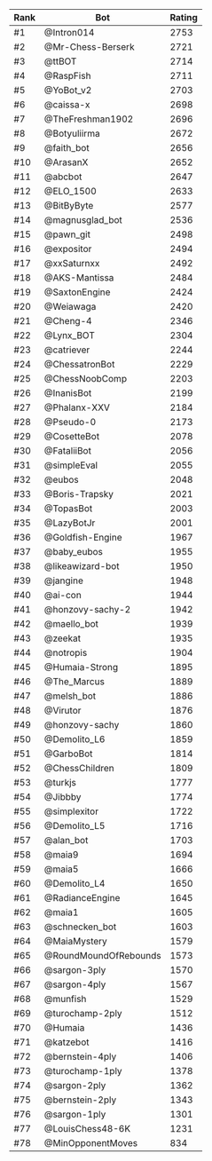 Rank|Bot|Rating
---|---|---
#1|@Intron014|2753
#2|@Mr-Chess-Berserk|2721
#3|@ttBOT|2714
#4|@RaspFish|2711
#5|@YoBot_v2|2703
#6|@caissa-x|2698
#7|@TheFreshman1902|2696
#8|@Botyuliirma|2672
#9|@faith_bot|2656
#10|@ArasanX|2652
#11|@abcbot|2647
#12|@ELO_1500|2633
#13|@BitByByte|2577
#14|@magnusglad_bot|2536
#15|@pawn_git|2498
#16|@expositor|2494
#17|@xxSaturnxx|2492
#18|@AKS-Mantissa|2484
#19|@SaxtonEngine|2424
#20|@Weiawaga|2420
#21|@Cheng-4|2346
#22|@Lynx_BOT|2304
#23|@catriever|2244
#24|@ChessatronBot|2229
#25|@ChessNoobComp|2203
#26|@InanisBot|2199
#27|@Phalanx-XXV|2184
#28|@Pseudo-0|2173
#29|@CosetteBot|2078
#30|@FataliiBot|2056
#31|@simpleEval|2055
#32|@eubos|2048
#33|@Boris-Trapsky|2021
#34|@TopasBot|2003
#35|@LazyBotJr|2001
#36|@Goldfish-Engine|1967
#37|@baby_eubos|1955
#38|@likeawizard-bot|1950
#39|@jangine|1948
#40|@ai-con|1944
#41|@honzovy-sachy-2|1942
#42|@maello_bot|1939
#43|@zeekat|1935
#44|@notropis|1904
#45|@Humaia-Strong|1895
#46|@The_Marcus|1889
#47|@melsh_bot|1886
#48|@Virutor|1876
#49|@honzovy-sachy|1860
#50|@Demolito_L6|1859
#51|@GarboBot|1814
#52|@ChessChildren|1809
#53|@turkjs|1777
#54|@Jibbby|1774
#55|@simplexitor|1722
#56|@Demolito_L5|1716
#57|@alan_bot|1703
#58|@maia9|1694
#59|@maia5|1666
#60|@Demolito_L4|1650
#61|@RadianceEngine|1645
#62|@maia1|1605
#63|@schnecken_bot|1603
#64|@MaiaMystery|1579
#65|@RoundMoundOfRebounds|1573
#66|@sargon-3ply|1570
#67|@sargon-4ply|1567
#68|@munfish|1529
#69|@turochamp-2ply|1512
#70|@Humaia|1436
#71|@katzebot|1416
#72|@bernstein-4ply|1406
#73|@turochamp-1ply|1378
#74|@sargon-2ply|1362
#75|@bernstein-2ply|1343
#76|@sargon-1ply|1301
#77|@LouisChess48-6K|1231
#78|@MinOpponentMoves|834
